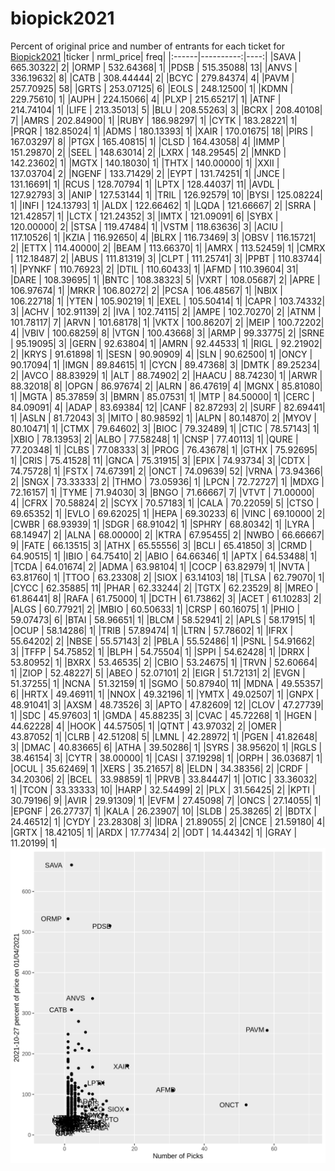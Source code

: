 # biopick2021
Percent of original price and number of entrants for each ticket for [Biopick2021](https://twitter.com/hashtag/Biopick2021)
|ticker | nrml_price| freq|
|:------|----------:|----:|
|SAVA   |  665.30322|    2|
|ORMP   |  532.64368|    1|
|PDSB   |  515.35088|   13|
|ANVS   |  336.19632|    8|
|CATB   |  308.44444|    2|
|BCYC   |  279.84374|    4|
|PAVM   |  257.70925|   58|
|GRTS   |  253.07125|    6|
|EOLS   |  248.12500|    1|
|KDMN   |  229.75610|    1|
|AUPH   |  224.15066|    4|
|PLXP   |  215.65217|    1|
|ATNF   |  214.74104|    1|
|LIFE   |  213.35013|    5|
|BLU    |  208.55263|    3|
|BCRX   |  208.40108|    7|
|AMRS   |  202.84900|    1|
|RUBY   |  186.98297|    1|
|CYTK   |  183.28221|    1|
|PRQR   |  182.85024|    1|
|ADMS   |  180.13393|    1|
|XAIR   |  170.01675|   18|
|PIRS   |  167.03297|    8|
|PTGX   |  165.40815|    1|
|CLSD   |  164.43058|    4|
|IMMP   |  151.29870|    2|
|SEEL   |  148.63014|    2|
|LXRX   |  148.29545|    2|
|MNKD   |  142.23602|    1|
|MGTX   |  140.18030|    1|
|THTX   |  140.00000|    1|
|XXII   |  137.03704|    2|
|NGENF  |  133.71429|    2|
|EYPT   |  131.74251|    1|
|JNCE   |  131.16691|    1|
|RCUS   |  128.70794|    1|
|LPTX   |  128.44037|   11|
|AVDL   |  127.92793|    3|
|ANIP   |  127.53144|    1|
|TRIL   |  126.92579|   10|
|BYSI   |  125.08224|    1|
|INFI   |  124.13793|    1|
|ALDX   |  122.66462|    1|
|LQDA   |  121.66667|    2|
|SRRA   |  121.42857|    1|
|LCTX   |  121.24352|    3|
|IMTX   |  121.09091|    6|
|SYBX   |  120.00000|    2|
|STSA   |  119.47484|    1|
|VSTM   |  118.63636|    3|
|ACIU   |  117.10526|    1|
|KZIA   |  116.92650|    4|
|BLRX   |  116.73469|    3|
|OBSV   |  116.15721|    2|
|ETTX   |  114.40000|    2|
|BEAM   |  113.66370|    1|
|AMRX   |  113.52459|    1|
|CMRX   |  112.18487|    2|
|ABUS   |  111.81319|    3|
|CLPT   |  111.25741|    3|
|PPBT   |  110.83744|    1|
|PYNKF  |  110.76923|    2|
|DTIL   |  110.60433|    1|
|AFMD   |  110.39604|   31|
|DARE   |  108.39695|    1|
|BNTC   |  108.38323|    5|
|VXRT   |  108.05687|    2|
|APRE   |  106.97674|    1|
|MRKR   |  106.80272|    2|
|PCSA   |  106.48567|    1|
|NBIX   |  106.22718|    1|
|YTEN   |  105.90219|    1|
|EXEL   |  105.50414|    1|
|CAPR   |  103.74332|    3|
|ACHV   |  102.91139|    2|
|IVA    |  102.74115|    2|
|AMPE   |  102.70270|    2|
|ATNM   |  101.78117|    7|
|ARVN   |  101.68178|    1|
|VKTX   |  100.86207|    2|
|MEIP   |  100.72202|    4|
|VBIV   |  100.68259|    8|
|VTGN   |  100.43668|    3|
|ARMP   |   99.33775|    2|
|SRNE   |   95.19095|    3|
|GERN   |   92.63804|    1|
|AMRN   |   92.44533|    1|
|RIGL   |   92.21902|    2|
|KRYS   |   91.61898|    1|
|SESN   |   90.90909|    4|
|SLN    |   90.62500|    1|
|ONCY   |   90.17094|    1|
|IMGN   |   89.84615|    1|
|CYCN   |   89.47368|    3|
|DMTK   |   89.25234|    2|
|AVCO   |   88.83929|    1|
|ALT    |   88.74902|    2|
|HAACU  |   88.74230|    1|
|ARWR   |   88.32018|    8|
|OPGN   |   86.97674|    2|
|ALRN   |   86.47619|    4|
|MGNX   |   85.81080|    1|
|MGTA   |   85.37859|    3|
|BMRN   |   85.07531|    1|
|MTP    |   84.50000|    1|
|CERC   |   84.09091|    4|
|ADAP   |   83.69384|   12|
|CANF   |   82.87293|    2|
|SURF   |   82.69441|    1|
|ASLN   |   81.72043|    3|
|MITO   |   80.98592|    1|
|ALPN   |   80.14870|    2|
|MYOV   |   80.10471|    1|
|CTMX   |   79.64602|    3|
|BIOC   |   79.32489|    1|
|CTIC   |   78.57143|    1|
|XBIO   |   78.13953|    2|
|ALBO   |   77.58248|    1|
|CNSP   |   77.40113|    1|
|QURE   |   77.20348|    1|
|CLBS   |   77.08333|    3|
|PROG   |   76.43678|    1|
|GTHX   |   75.92695|    1|
|CRIS   |   75.41528|   11|
|GNCA   |   75.31915|    3|
|EPIX   |   74.93734|    3|
|CDTX   |   74.75728|    1|
|FSTX   |   74.67391|    2|
|ONCT   |   74.09639|   52|
|VRNA   |   73.94366|    2|
|SNGX   |   73.33333|    2|
|THMO   |   73.05936|    1|
|LPCN   |   72.72727|    1|
|MDXG   |   72.16157|    1|
|TYME   |   71.94030|    3|
|BNGO   |   71.66667|    7|
|VTVT   |   71.00000|    4|
|CFRX   |   70.58824|    2|
|SCYX   |   70.57183|    1|
|CALA   |   70.22059|    5|
|CTSO   |   69.65352|    1|
|EVLO   |   69.62025|    1|
|HEPA   |   69.30233|    6|
|VINC   |   69.10000|    2|
|CWBR   |   68.93939|    1|
|SDGR   |   68.91042|    1|
|SPHRY  |   68.80342|    1|
|LYRA   |   68.14947|    2|
|ALNA   |   68.00000|    2|
|KTRA   |   67.95455|    2|
|NWBO   |   66.66667|    9|
|FATE   |   66.13515|    3|
|ATHX   |   65.55556|    3|
|BCLI   |   65.41850|    3|
|CRMD   |   64.90515|    1|
|IBIO   |   64.75410|    2|
|ABIO   |   64.66346|    1|
|APTX   |   64.53488|    1|
|TCDA   |   64.01674|    2|
|ADMA   |   63.98104|    1|
|COCP   |   63.82979|    1|
|NVTA   |   63.81760|    1|
|TTOO   |   63.23308|    2|
|SIOX   |   63.14103|   18|
|TLSA   |   62.79070|    1|
|CYCC   |   62.35885|   11|
|PHAR   |   62.33244|    2|
|TGTX   |   62.23529|    8|
|MREO   |   61.86441|    8|
|RAFA   |   61.75000|    1|
|DCTH   |   61.73862|    3|
|ACET   |   61.10283|    2|
|ALGS   |   60.77921|    2|
|MBIO   |   60.50633|    1|
|CRSP   |   60.16075|    1|
|PHIO   |   59.07473|    6|
|BTAI   |   58.96651|    1|
|BLCM   |   58.52941|    2|
|APLS   |   58.17915|    1|
|OCUP   |   58.14286|    1|
|TRIB   |   57.89474|    1|
|LTRN   |   57.78602|    1|
|IFRX   |   55.64202|    2|
|NBSE   |   55.57143|    2|
|PBLA   |   55.52486|    1|
|PSNL   |   54.91662|    3|
|TFFP   |   54.75852|    1|
|BLPH   |   54.75504|    1|
|SPPI   |   54.62428|    1|
|DRRX   |   53.80952|    1|
|BXRX   |   53.46535|    2|
|CBIO   |   53.24675|    1|
|TRVN   |   52.60664|    1|
|ZIOP   |   52.48227|    5|
|ABEO   |   52.07101|    2|
|EIGR   |   51.72131|    2|
|EVGN   |   51.37255|    1|
|NCNA   |   51.32159|    1|
|SGMO   |   50.87940|   11|
|MDNA   |   49.55357|    6|
|HRTX   |   49.46911|    1|
|NNOX   |   49.32196|    1|
|YMTX   |   49.02507|    1|
|GNPX   |   48.91041|    3|
|AXSM   |   48.73526|    3|
|APTO   |   47.82609|   12|
|CLOV   |   47.27739|    1|
|SDC    |   45.97603|    1|
|GMDA   |   45.88235|    3|
|CVAC   |   45.72268|    1|
|HGEN   |   44.62228|    4|
|HOOK   |   44.57505|    1|
|QTNT   |   43.97032|    2|
|OMER   |   43.87052|    1|
|CLRB   |   42.51208|    5|
|LMNL   |   42.28972|    1|
|PGEN   |   41.82648|    3|
|DMAC   |   40.83665|    6|
|ATHA   |   39.50286|    1|
|SYRS   |   38.95620|    1|
|RGLS   |   38.46154|    3|
|CYTR   |   38.00000|    1|
|CASI   |   37.19298|    1|
|ORPH   |   36.03687|    1|
|OCUL   |   35.62469|    1|
|XERS   |   35.21657|    8|
|ELDN   |   34.38356|    2|
|CRDF   |   34.20306|    2|
|BCEL   |   33.98859|    1|
|PRVB   |   33.84447|    1|
|OTIC   |   33.36032|    1|
|TCON   |   33.33333|   10|
|HARP   |   32.54499|    2|
|PLX    |   31.56425|    2|
|KPTI   |   30.79196|    9|
|AVIR   |   29.91309|    1|
|EVFM   |   27.45098|    7|
|ONCS   |   27.14055|    1|
|EPGNF  |   26.27737|    1|
|KALA   |   26.23907|   10|
|SLDB   |   25.38265|    2|
|BDTX   |   24.46512|    1|
|CYDY   |   23.28308|    3|
|IDRA   |   21.89055|    2|
|CNCE   |   21.59180|    4|
|GRTX   |   18.42105|    1|
|ARDX   |   17.77434|    2|
|ODT    |   14.44342|    1|
|GRAY   |   11.20199|    1|
![retvspicks](biopicks.png?raw=true)
